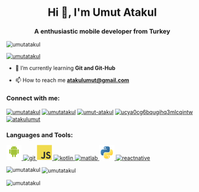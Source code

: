 <h1 align="center">Hi 👋, I'm Umut Atakul</h1>
<h3 align="center">A enthusiastic mobile developer from Turkey</h3>

<p align="left"> <img src="https://komarev.com/ghpvc/?username=umutatakul&label=Profile%20views&color=0e75b6&style=plastic" alt="umutatakul" /> </p>

<p align="left"> <a href="https://github.com/ryo-ma/github-profile-trophy"><img src="https://github-profile-trophy.vercel.app/?username=umutatakul" alt="umutatakul" /></a> </p>

- 🌱 I’m currently learning **Git and Git-Hub**

- 📫 How to reach me **atakulumut@gmail.com**

<h3 align="left">Connect with me:</h3>
<p align="left">
<a href="https://codepen.io/umutatakul" target="blank"><img align="center" src="https://raw.githubusercontent.com/rahuldkjain/github-profile-readme-generator/master/src/images/icons/Social/codepen.svg" alt="umutatakul" height="30" width="40" /></a>
<a href="https://linkedin.com/in/umutatakul" target="blank"><img align="center" src="https://raw.githubusercontent.com/rahuldkjain/github-profile-readme-generator/master/src/images/icons/Social/linked-in-alt.svg" alt="umutatakul" height="30" width="40" /></a>
<a href="https://stackoverflow.com/users/12765684/umut-atakul" target="blank"><img align="center" src="https://raw.githubusercontent.com/rahuldkjain/github-profile-readme-generator/master/src/images/icons/Social/stack-overflow.svg" alt="umut-atakul" height="30" width="40" /></a>
<a href="https://www.youtube.com/channel/UCya0cg6BqUGiHQ3mlcqintw" target="blank"><img align="center" src="https://raw.githubusercontent.com/rahuldkjain/github-profile-readme-generator/master/src/images/icons/Social/youtube.svg" alt="ucya0cg6bqugihq3mlcqintw" height="30" width="40" /></a>
<a href="https://www.hackerrank.com/atakulumut" target="blank"><img align="center" src="https://raw.githubusercontent.com/rahuldkjain/github-profile-readme-generator/master/src/images/icons/Social/hackerrank.svg" alt="atakulumut" height="30" width="40" /></a>
</p>

<h3 align="left">Languages and Tools:</h3>
<p align="left"> <a href="https://developer.android.com" target="_blank" rel="noreferrer"> <img src="https://raw.githubusercontent.com/devicons/devicon/master/icons/android/android-original-wordmark.svg" alt="android" width="40" height="40"/> </a> <a href="https://git-scm.com/" target="_blank" rel="noreferrer"> <img src="https://www.vectorlogo.zone/logos/git-scm/git-scm-icon.svg" alt="git" width="40" height="40"/> </a> <a href="https://developer.mozilla.org/en-US/docs/Web/JavaScript" target="_blank" rel="noreferrer"> <img src="https://raw.githubusercontent.com/devicons/devicon/master/icons/javascript/javascript-original.svg" alt="javascript" width="40" height="40"/> </a> <a href="https://kotlinlang.org" target="_blank" rel="noreferrer"> <img src="https://www.vectorlogo.zone/logos/kotlinlang/kotlinlang-icon.svg" alt="kotlin" width="40" height="40"/> </a> <a href="https://www.mathworks.com/" target="_blank" rel="noreferrer"> <img src="https://upload.wikimedia.org/wikipedia/commons/2/21/Matlab_Logo.png" alt="matlab" width="40" height="40"/> </a> <a href="https://www.python.org" target="_blank" rel="noreferrer"> <img src="https://raw.githubusercontent.com/devicons/devicon/master/icons/python/python-original.svg" alt="python" width="40" height="40"/> </a> <a href="https://reactnative.dev/" target="_blank" rel="noreferrer"> <img src="https://reactnative.dev/img/header_logo.svg" alt="reactnative" width="40" height="40"/> </a> </p>

<p><img align="left" src="https://github-readme-stats.vercel.app/api/top-langs?username=umutatakul&show_icons=true&locale=en&layout=compact" alt="umutatakul" /></p>

<p>&nbsp;<img align="center" src="https://github-readme-stats.vercel.app/api?username=umutatakul&show_icons=true&locale=en" alt="umutatakul" /></p>

<p><img align="center" src="https://github-readme-streak-stats.herokuapp.com/?user=umutatakul&" alt="umutatakul" /></p>
